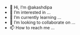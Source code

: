 - 👋 Hi, I’m @akashdipa
- 👀 I’m interested in ...
- 🌱 I’m currently learning ...
- 💞️ I’m looking to collaborate on ...
- 📫 How to reach me ...

<!---
akashdipa/akashdipa is a ✨ special ✨ repository because its `README.md` (this file) appears on your GitHub profile.
You can click the Preview link to take a look at your changes.
--->

